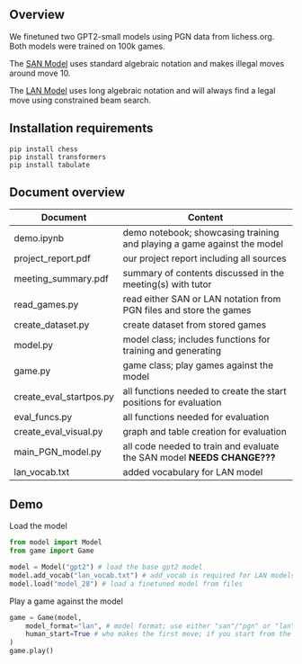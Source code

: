 ## Overview
We finetuned two GPT2-small models using PGN data from lichess.org. Both models were trained on 100k games.

The [SAN Model](https://www.mediafire.com/file/rubrdho1go52rde/model_san.zip/file) uses standard algebraic notation and makes illegal moves around move 10.

The [LAN Model](http://www.mediafire.com/file/o4tfjk3rbi954d2/model_lan.zip) uses long algebraic notation and will always find a legal move using constrained beam search.

## Installation requirements 
```
pip install chess
pip install transformers
pip install tabulate
```

## Document overview
| Document      | Content       |
| ------------- | ------------- |
| demo.ipynb | demo notebook; showcasing training and playing a game against the model |
| project_report.pdf | our project report including all sources |
| meeting_summary.pdf | summary of contents discussed in the meeting(s) with tutor |
| read_games.py | read either SAN or LAN notation from PGN files and store the games |
| create_dataset.py | create dataset from stored games |
| model.py | model class; includes functions for training and generating |
| game.py | game class; play games against the model |
| create_eval_startpos.py | all functions needed to create the start positions for evaluation |
| eval_funcs.py | all functions needed for evaluation |
| create_eval_visual.py | graph and table creation for evaluation |
| main_PGN_model.py | all code needed to train and evaluate the SAN model ****NEEDS CHANGE???****|
| lan_vocab.txt | added vocabulary for LAN model |

## Demo
Load the model
```python
from model import Model
from game import Game

model = Model("gpt2") # load the base gpt2 model
model.add_vocab("lan_vocab.txt") # add_vocab is required for LAN models
model.load("model_28") # load a finetuned model from files
```
Play a game against the model
```python
game = Game(model,
	model_format="lan", # model format; use either "san"/"pgn" or "lan"/"uci"
	human_start=True # who makes the first move; if you start from the base position the human must always make the first move
)
game.play()
```


